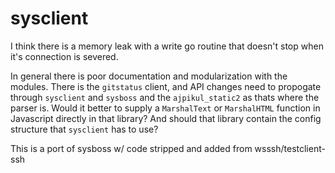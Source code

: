 # sysclient

I think there is a memory leak with a write go routine that doesn't stop when it's connection is severed.

In general there is poor documentation and modularization with the modules. There is the `gitstatus` client, and API changes need to propogate through `sysclient` and `sysboss` and the `ajpikul_static2` as thats where the parser is. Would it better to supply a `MarshalText` or `MarshalHTML` function in Javascript directly in that library? And should that library contain the config structure that `sysclient` has to use?

This is a port of sysboss w/ code stripped and added from wsssh/testclient-ssh
